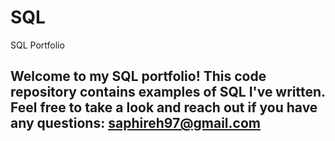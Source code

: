 # SQL
SQL Portfolio 
## Welcome to my SQL portfolio! This code repository contains examples of SQL I've written. Feel free to take a look and reach out if you have any questions: saphireh97@gmail.com
